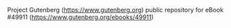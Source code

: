 Project Gutenberg (https://www.gutenberg.org) public repository for eBook #49911 (https://www.gutenberg.org/ebooks/49911)
